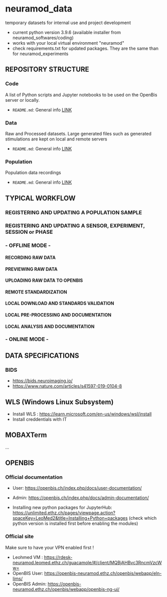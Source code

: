 # neuramod_data
temporary datasets for internal use and project development

- current python version 3.9.6 (available installer from neuramod_softwares/coding)
- works with your local virtual environment "neuramod"
- check requirements.txt for updated packages. They are the same than for neuramod_experiments

## REPOSITORY STRUCTURE
### Code
A list of Python scripts and Jupyter notebooks to be used on the OpenBis server or locally.
* `README.md`: General info [LINK](https://github.com/neuramod/neuramod_data/blob/main/code/README.md)
### Data
Raw and Processed datasets. Large generated files such as generated stimulations are kept on local and remote servers
* `README.md`: General info [LINK](https://github.com/neuramod/neuramod_data/blob/main/data/README.md)
### Population
Population data recordings
* `README.md`: General info [LINK](https://github.com/neuramod/neuramod_data/blob/main/population/README.md)
## TYPICAL WORKFLOW
### REGISTERING AND UPDATING A POPULATION SAMPLE
### REGISTERING AND UPDATING A SENSOR, EXPERIMENT, SESSION or PHASE
### - OFFLINE MODE -
#### RECORDING RAW DATA
#### PREVIEWING RAW DATA
#### UPLOADING RAW DATA TO OPENBIS
#### REMOTE STANDARDIZATION
#### LOCAL DOWNLOAD AND STANDARDS VALIDATION
#### LOCAL PRE-PROCESSING AND DOCUMENTATION
#### LOCAL ANALYSIS AND DOCUMENTATION
### - ONLINE MODE -
## DATA SPECIFICATIONS
### BIDS
* https://bids.neuroimaging.io/
* https://www.nature.com/articles/s41597-019-0104-8

## WLS (Windows Linux Subsystem)
* Install WLS : https://learn.microsoft.com/en-us/windows/wsl/install
* Install creddentials with IT

## MOBAXTerm
...

## OPENBIS
### Official documentation
* User: https://openbis.ch/index.php/docs/user-documentation/
* Admin: https://openbis.ch/index.php/docs/admin-documentation/

* Installing new python packages for JupyterHub: https://unlimited.ethz.ch/pages/viewpage.action?spaceKey=LeoMed2&title=Installing+Python+packages
(check which python version is installed first before enabling the modules)

### Official site
Make sure to have your VPN enabled first !
* Leohmed VM : https://rdesk-neuramod.leomed.ethz.ch/guacamole/#/client/MQBjAHBvc3RncmVzcWw=
* OpenBIS User: https://openbis-neuramod.ethz.ch/openbis/webapp/eln-lims/
* OpenBIS Admin: https://openbis-neuramod.ethz.ch/openbis/webapp/openbis-ng-ui/

